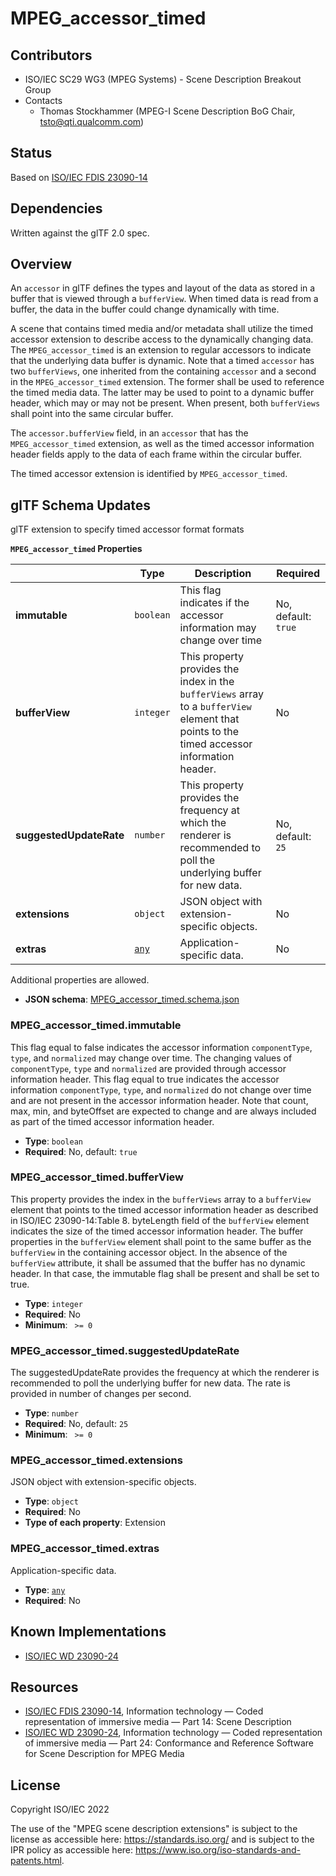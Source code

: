 # MPEG_accessor_timed 

## Contributors

* ISO/IEC SC29 WG3 (MPEG Systems) - Scene Description Breakout Group
* Contacts
  * Thomas Stockhammer (MPEG-I Scene Description BoG Chair, tsto@qti.qualcomm.com)

## Status

Based on [ISO/IEC FDIS 23090-14](https://www.iso.org/standard/80900.html)

## Dependencies

Written against the glTF 2.0 spec.

## Overview

An `accessor` in glTF defines the types and layout of the data as stored in a buffer that is viewed through a `bufferView`. When timed data is read from a buffer, the data in the buffer could change dynamically with time. 

A scene that contains timed media and/or metadata shall utilize the timed accessor extension to describe access to the dynamically changing data. The `MPEG_accessor_timed` is an extension to regular accessors to indicate that the underlying data buffer is dynamic. Note that a timed `accessor` has two `bufferViews`, one inherited from the containing `accessor` and a second in the `MPEG_accessor_timed` extension. The former shall be used to reference the timed media data. The latter may be used to point to a dynamic buffer header, which may or may not be present. When present, both `bufferViews` shall point into the same circular buffer. 

The `accessor.bufferView` field, in an `accessor` that has the `MPEG_accessor_timed` extension, as well as the timed accessor information header fields apply to the data of each frame within the circular buffer.

The timed accessor extension is identified by `MPEG_accessor_timed`. 

## glTF Schema Updates

glTF extension to specify timed accessor format formats


**`MPEG_accessor_timed` Properties**

|   |Type|Description|Required|
|---|---|---|---|
|**immutable**|`boolean`|This flag indicates if the accessor information may change over time|No, default: `true`|
|**bufferView**|`integer`|This property provides the index in the `bufferViews` array to a `bufferView` element that points to the timed accessor information header. |No|
|**suggestedUpdateRate**|`number`|This property provides the frequency at which the renderer is recommended to poll the underlying buffer for new data.|No, default: `25`|
|**extensions**|`object`|JSON object with extension-specific objects.|No|
|**extras**|[`any`](#reference-any)|Application-specific data.|No|

Additional properties are allowed.

* **JSON schema**: [MPEG_accessor_timed.schema.json](./schema/MPEG_accessor_timed.schema.json)

### MPEG_accessor_timed.immutable

This flag equal to false indicates the accessor information `componentType`, `type`, and `normalized` may change over time. The changing values of `componentType`, `type` and `normalized` are provided through accessor information header. This flag equal to true indicates the accessor information `componentType`, `type`, and `normalized` do not change over time and are not present in the accessor information header. Note that count, max, min, and byteOffset are expected to change and are always included as part of the timed accessor information header.

* **Type**: `boolean`
* **Required**: No, default: `true`

### MPEG_accessor_timed.bufferView

This property provides the index in the `bufferViews` array to a `bufferView` element that points to the timed accessor information header as described in ISO/IEC 23090-14:Table 8. byteLength field of the `bufferView` element indicates the size of the timed accessor information header. The buffer properties in the `bufferView` element shall point to the same buffer as the `bufferView` in the containing accessor object. In the absence of the `bufferView` attribute, it shall be assumed that the buffer has no dynamic header. In that case, the immutable flag shall be present and shall be set to true.

* **Type**: `integer`
* **Required**: No
* **Minimum**: ` >= 0`

### MPEG_accessor_timed.suggestedUpdateRate

The suggestedUpdateRate provides the frequency at which the renderer is recommended to poll the underlying buffer for new data. The rate is provided in number of changes per second.

* **Type**: `number`
* **Required**: No, default: `25`
* **Minimum**: ` >= 0`

### MPEG_accessor_timed.extensions

JSON object with extension-specific objects.

* **Type**: `object`
* **Required**: No
* **Type of each property**: Extension

### MPEG_accessor_timed.extras

Application-specific data.

* **Type**: [`any`](#reference-any)
* **Required**: No


## Known Implementations

* [ISO/IEC WD 23090-24](https://www.iso.org/standard/83696.html)

## Resources

* [ISO/IEC FDIS 23090-14](https://www.iso.org/standard/80900.html), Information technology — Coded representation of immersive media — Part 14: Scene Description 
* [ISO/IEC WD 23090-24](https://www.iso.org/standard/83696.html), Information technology — Coded representation of immersive media — Part 24: Conformance and Reference Software for Scene Description for MPEG Media

## License

Copyright ISO/IEC 2022

The use of the "MPEG scene description extensions" is subject to the license as accessible here: https://standards.iso.org/ and is subject to the IPR policy as accessible here: https://www.iso.org/iso-standards-and-patents.html.

